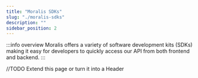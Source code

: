 ```yaml
---
title: "Moralis SDKs"
slug: "./moralis-sdks"
description: ""
sidebar_position: 2
---
```


:::info overview
Moralis offers a variety of software development kits (SDKs) making it easy for developers to quickly access our API from both frontend and backend.
:::

//TODO Extend this page or turn it into a Header
